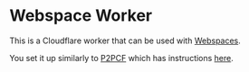 # Webspace Worker

This is a Cloudflare worker that can be used with [Webspaces](https://webspaces.space).

You set it up similarly to [P2PCF](https://github.com/gfodor/p2pcf) which has instructions [here](https://github.com/gfodor/p2pcf/blob/master/INSTALL.md).
